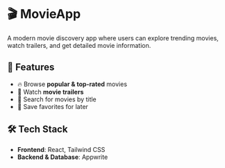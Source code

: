 # 🎬 MovieApp

A modern movie discovery app where users can explore trending movies, watch trailers, and get detailed movie information.

## 🚀 Features

- 🔥 Browse **popular & top-rated** movies
- 🎥 Watch **movie trailers**
- 🔎 Search for movies by title
- 📌 Save favorites for later

## 🛠 Tech Stack

- **Frontend**: React, Tailwind CSS
- **Backend & Database**: Appwrite
